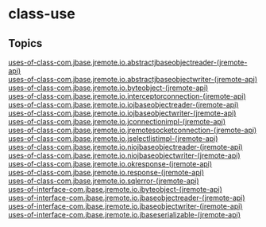 # class-use

<PageHeader />

## Topics

[uses-of-class-com.jbase.jremote.io.abstractjbaseobjectreader-(jremote-api)](./uses-of-class-com.jbase.jremote.io.abstractjbaseobjectreader-(jremote-api))  
[uses-of-class-com.jbase.jremote.io.abstractjbaseobjectwriter-(jremote-api)](./uses-of-class-com.jbase.jremote.io.abstractjbaseobjectwriter-(jremote-api))  
[uses-of-class-com.jbase.jremote.io.byteobject-(jremote-api)](./uses-of-class-com.jbase.jremote.io.byteobject-(jremote-api))  
[uses-of-class-com.jbase.jremote.io.interceptorconnection-(jremote-api)](./uses-of-class-com.jbase.jremote.io.interceptorconnection-(jremote-api))  
[uses-of-class-com.jbase.jremote.io.iojbaseobjectreader-(jremote-api)](./uses-of-class-com.jbase.jremote.io.iojbaseobjectreader-(jremote-api))  
[uses-of-class-com.jbase.jremote.io.iojbaseobjectwriter-(jremote-api)](./uses-of-class-com.jbase.jremote.io.iojbaseobjectwriter-(jremote-api))  
[uses-of-class-com.jbase.jremote.io.jconnectionimpl-(jremote-api)](./uses-of-class-com.jbase.jremote.io.jconnectionimpl-(jremote-api))  
[uses-of-class-com.jbase.jremote.io.jremotesocketconnection-(jremote-api)](./uses-of-class-com.jbase.jremote.io.jremotesocketconnection-(jremote-api))  
[uses-of-class-com.jbase.jremote.io.jselectlistimpl-(jremote-api)](./uses-of-class-com.jbase.jremote.io.jselectlistimpl-(jremote-api))  
[uses-of-class-com.jbase.jremote.io.niojbaseobjectreader-(jremote-api)](./uses-of-class-com.jbase.jremote.io.niojbaseobjectreader-(jremote-api))  
[uses-of-class-com.jbase.jremote.io.niojbaseobjectwriter-(jremote-api)](./uses-of-class-com.jbase.jremote.io.niojbaseobjectwriter-(jremote-api))  
[uses-of-class-com.jbase.jremote.io.okresponse-(jremote-api)](./uses-of-class-com.jbase.jremote.io.okresponse-(jremote-api))  
[uses-of-class-com.jbase.jremote.io.response-(jremote-api)](./uses-of-class-com.jbase.jremote.io.response-(jremote-api))  
[uses-of-class-com.jbase.jremote.io.sqlerror-(jremote-api)](./uses-of-class-com.jbase.jremote.io.sqlerror-(jremote-api))  
[uses-of-interface-com.jbase.jremote.io.ibyteobject-(jremote-api)](./uses-of-interface-com.jbase.jremote.io.ibyteobject-(jremote-api))  
[uses-of-interface-com.jbase.jremote.io.jbaseobjectreader-(jremote-api)](./uses-of-interface-com.jbase.jremote.io.jbaseobjectreader-(jremote-api))  
[uses-of-interface-com.jbase.jremote.io.jbaseobjectwriter-(jremote-api)](./uses-of-interface-com.jbase.jremote.io.jbaseobjectwriter-(jremote-api))  
[uses-of-interface-com.jbase.jremote.io.jbaseserializable-(jremote-api)](./uses-of-interface-com.jbase.jremote.io.jbaseserializable-(jremote-api))  
